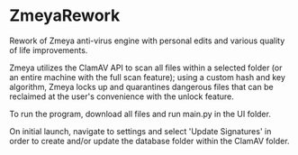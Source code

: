 # ZmeyaRework
Rework of Zmeya anti-virus engine with personal edits and various quality of life improvements.

Zmeya utilizes the ClamAV API to scan all files within a selected folder (or an entire machine with the full scan feature); using a custom hash and key algorithm, Zmeya locks up and quarantines dangerous files that can be reclaimed at the user's convenience with the unlock feature.

To run the program, download all files and run main.py in the UI folder.

On initial launch, navigate to settings and select 'Update Signatures' in order to create and/or update the database folder within the ClamAV folder.

